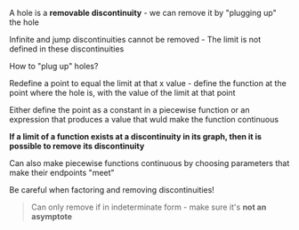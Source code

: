 A hole is a **removable discontinuity** - we can remove it by "plugging up" the hole

  Infinite and jump discontinuities cannot be removed - The limit is not defined in these discontinuities

How to "plug up" holes?

Redefine a point to equal the limit at that x value - define the function at the point where the hole is, with the value of the limit at that point

Either define the point as a constant in a piecewise function or an expression that produces a value that wuld make the function continuous


**If a limit of a function exists at a discontinuity in its graph, then it is possible to remove its discontinuity**

Can also make piecewise functions continuous by choosing parameters that make their endpoints "meet"

Be careful when factoring and removing discontinuities!

> Can only remove if in indeterminate form - make sure it's **not an asymptote**
